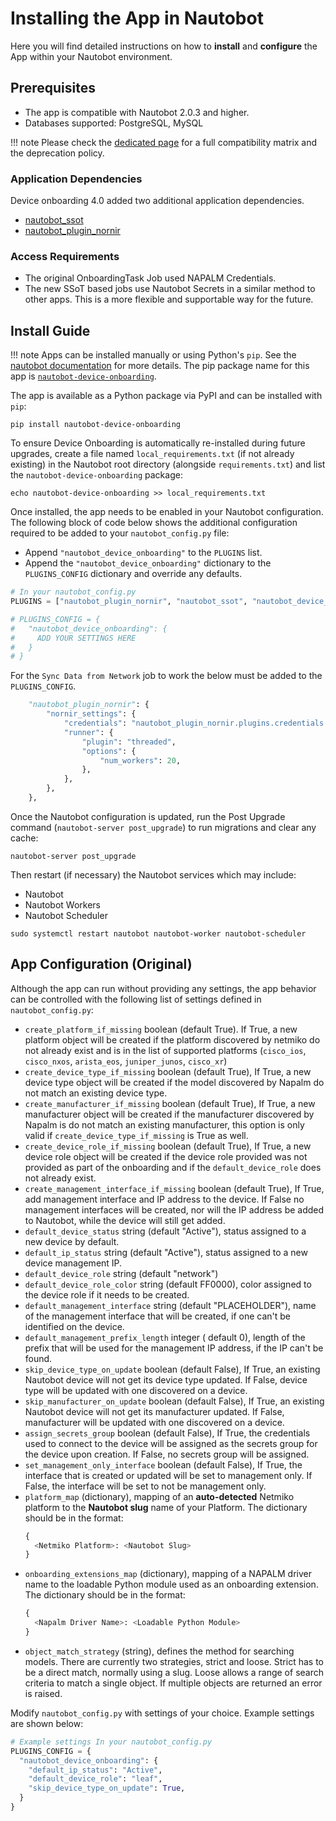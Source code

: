 # Installing the App in Nautobot

Here you will find detailed instructions on how to **install** and **configure** the App within your Nautobot environment.

## Prerequisites

- The app is compatible with Nautobot 2.0.3 and higher.
- Databases supported: PostgreSQL, MySQL

!!! note
    Please check the [dedicated page](compatibility_matrix.md) for a full compatibility matrix and the deprecation policy.

### Application Dependencies

Device onboarding 4.0 added two additional application dependencies.

- [nautobot_ssot](https://docs.nautobot.com/projects/ssot/en/latest/)
- [nautobot_plugin_nornir](https://docs.nautobot.com/projects/plugin-nornir/en/latest/)

### Access Requirements

- The original OnboardingTask Job used NAPALM Credentials.
- The new SSoT based jobs use Nautobot Secrets in a similar method to other apps. This is a more flexible and supportable way for the future.

## Install Guide

!!! note
    Apps can be installed manually or using Python's `pip`. See the [nautobot documentation](https://nautobot.readthedocs.io/en/latest/plugins/#install-the-package) for more details. The pip package name for this app is [`nautobot-device-onboarding`](https://pypi.org/project/nautobot-device-onboarding/).

The app is available as a Python package via PyPI and can be installed with `pip`:

```shell
pip install nautobot-device-onboarding
```

To ensure Device Onboarding is automatically re-installed during future upgrades, create a file named `local_requirements.txt` (if not already existing) in the Nautobot root directory (alongside `requirements.txt`) and list the `nautobot-device-onboarding` package:

```shell
echo nautobot-device-onboarding >> local_requirements.txt
```

Once installed, the app needs to be enabled in your Nautobot configuration. The following block of code below shows the additional configuration required to be added to your `nautobot_config.py` file:

- Append `"nautobot_device_onboarding"` to the `PLUGINS` list.
- Append the `"nautobot_device_onboarding"` dictionary to the `PLUGINS_CONFIG` dictionary and override any defaults.

```python
# In your nautobot_config.py
PLUGINS = ["nautobot_plugin_nornir", "nautobot_ssot", "nautobot_device_onboarding"]

# PLUGINS_CONFIG = {
#   "nautobot_device_onboarding": {
#     ADD YOUR SETTINGS HERE
#   }
# }
```

For the `Sync Data from Network` job to work the below must be added to the `PLUGINS_CONFIG`.

```python
    "nautobot_plugin_nornir": {
        "nornir_settings": {
            "credentials": "nautobot_plugin_nornir.plugins.credentials.nautobot_secrets.CredentialsNautobotSecrets",
            "runner": {
                "plugin": "threaded",
                "options": {
                    "num_workers": 20,
                },
            },
        },
    },
```

Once the Nautobot configuration is updated, run the Post Upgrade command (`nautobot-server post_upgrade`) to run migrations and clear any cache:

```shell
nautobot-server post_upgrade
```

Then restart (if necessary) the Nautobot services which may include:

- Nautobot
- Nautobot Workers
- Nautobot Scheduler

```shell
sudo systemctl restart nautobot nautobot-worker nautobot-scheduler
```

## App Configuration (Original)

Although the app can run without providing any settings, the app behavior can be controlled with the following list of settings defined in `nautobot_config.py`:

- `create_platform_if_missing` boolean (default True). If True, a new platform object will be created if the platform discovered by netmiko do not already exist and is in the list of supported platforms (`cisco_ios`, `cisco_nxos`, `arista_eos`, `juniper_junos`, `cisco_xr`)
- `create_device_type_if_missing` boolean (default True), If True, a new device type object will be created if the model discovered by Napalm do not match an existing device type.
- `create_manufacturer_if_missing` boolean (default True), If True, a new manufacturer object will be created if the manufacturer discovered by Napalm is do not match an existing manufacturer, this option is only valid if `create_device_type_if_missing` is True as well.
- `create_device_role_if_missing` boolean (default True), If True, a new device role object will be created if the device role provided was not provided as part of the onboarding and if the `default_device_role` does not already exist.
- `create_management_interface_if_missing` boolean (default True), If True, add management interface and IP address to the device. If False no management interfaces will be created, nor will the IP address be added to Nautobot, while the device will still get added.
- `default_device_status` string (default "Active"), status assigned to a new device by default.
- `default_ip_status` string (default "Active"), status assigned to a new device management IP.
- `default_device_role` string (default "network")
- `default_device_role_color` string (default FF0000), color assigned to the device role if it needs to be created.
- `default_management_interface` string (default "PLACEHOLDER"), name of the management interface that will be created, if one can't be identified on the device.
- `default_management_prefix_length` integer ( default 0), length of the prefix that will be used for the management IP address, if the IP can't be found.
- `skip_device_type_on_update` boolean (default False), If True, an existing Nautobot device will not get its device type updated. If False, device type will be updated with one discovered on a device.
- `skip_manufacturer_on_update` boolean (default False), If True, an existing Nautobot device will not get its manufacturer updated. If False, manufacturer will be updated with one discovered on a device.
- `assign_secrets_group` boolean (default False), If True, the credentials used to connect to the device will be assigned as the secrets group for the device upon creation. If False, no secrets group will be assigned.
- `set_management_only_interface` boolean (default False), If True, the interface that is created or updated will be set to management only. If False, the interface will be set to not be management only.
- `platform_map` (dictionary), mapping of an **auto-detected** Netmiko platform to the **Nautobot slug** name of your Platform. The dictionary should be in the format:
    ```python
    {
      <Netmiko Platform>: <Nautobot Slug>
    }
    ```
- `onboarding_extensions_map` (dictionary), mapping of a NAPALM driver name to the loadable Python module used as an onboarding extension. The dictionary should be in the format:
    ```python
    {
      <Napalm Driver Name>: <Loadable Python Module>
    }
    ```
- `object_match_strategy` (string), defines the method for searching models. There are currently two strategies, strict and loose. Strict has to be a direct match, normally using a slug. Loose allows a range of search criteria to match a single object. If multiple objects are returned an error is raised.

Modify `nautobot_config.py` with settings of your choice. Example settings are shown below:

```python
# Example settings In your nautobot_config.py
PLUGINS_CONFIG = {
  "nautobot_device_onboarding": {
    "default_ip_status": "Active",
    "default_device_role": "leaf",
    "skip_device_type_on_update": True,
  }
}
```
